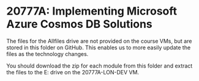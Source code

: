 # 20777A: Implementing Microsoft Azure Cosmos DB Solutions

The files for the Allfiles drive are not provided on the course VMs, but are stored in this folder on GitHub. This enables us to more easily update the files as the technology changes. 

You should download the zip for each module from this folder and extract the files to the E: drive on the 20777A-LON-DEV VM. 
